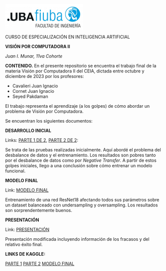 <img src="https://github.com/hernancontigiani/ceia_memorias_especializacion/raw/master/Figures/logoFIUBA.jpg" width="250" align="center">

CURSO DE ESPECIALIZACIÓN EN INTELIGENCIA ARTIFICIAL

**VISIÓN POR COMPUTADORA II**

*Juan I. Munar, 11va Cohorte*

**CONTENIDO.** En el presente repositorio se encuentra el trabajo final de la materia Visión por Computadora II del CEIA, dictada entre octubre y diciembre de 2023 por los profesores:
- Cavalieri Juan Ignacio
- Cornet Juan Ignacio
- Seyed Pakdaman

El trabajo representa el aprendizaje (a los golpes) de cómo abordar un problema de Visión por Computadora.

Se encuentran los siguientes documentos:

**DESARROLLO INICIAL** 

Links: [PARTE 1 DE 2](https://github.com/juanimunar/CEIA_VC2_MUNAR/blob/main/tf-vpc2-munar-parte-1.ipynb), [PARTE 2 DE 2](https://github.com/juanimunar/CEIA_VC2_MUNAR/blob/main/tf-vpc2-munar-parte-2.ipynb):

Se trata de las pruebas realizadas inicialmente. Aquí abordé el problema del desbalance de datos y el entrenamiento. Los resultados son pobres tanto por el desbalance de datos como por *Negative Transfer*. A partir de estos golpes iniciales, llego a una conclusión sobre cómo entrenar un modelo funcional.

**MODELO FINAL**

Link: [MODELO FINAL](https://github.com/juanimunar/CEIA_VC2_MUNAR/blob/main/tf-vpc2-munar-modelo-final.ipynb)

Entrenamiento de una red ResNet18 afectando todos sus parámetros sobre un dataset balanceado con undersampling y oversampling. Los resultados son sorprendentemente buenos.

**PRESENTACIÓN**

Link: [PRESENTACIÓN](https://github.com/juanimunar/CEIA_VC2_MUNAR/blob/main/Presentacion%20SkinCancerHAM10000.pptx)

Presentación modificada incluyendo información de los fracasos y del relativo éxito final.

**LINKS DE KAGGLE:**

[PARTE 1](https://www.kaggle.com/code/jimalt/tf-vpc2-munar-parte-1)
[PARTE 2](https://www.kaggle.com/code/jimalt/tf-vpc2-munar-parte-2)
[MODELO FINAL](https://www.kaggle.com/code/jimalt/tf-vpc2-munar-modelo-final)
